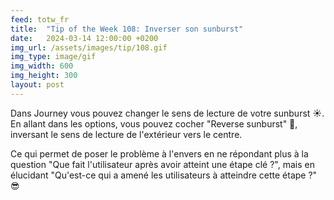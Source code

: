 ```yaml
---
feed: totw_fr
title:  "Tip of the Week 108: Inverser son sunburst"
date:   2024-03-14 12:00:00 +0200
img_url: /assets/images/tip/108.gif
img_type: image/gif
img_width: 600
img_height: 300
layout: post
---
```



Dans Journey vous pouvez changer le sens de lecture de votre sunburst ☀️. En allant dans les options, vous pouvez cocher "Reverse sunburst" 🔄️, inversant le sens de lecture de l'extérieur vers le centre.  

Ce qui permet de poser le problème à l'envers en ne répondant plus à la question "Que fait l'utilisateur après avoir atteint une étape clé ?", mais en élucidant "Qu'est-ce qui a amené les utilisateurs à atteindre cette étape ?" 😎
